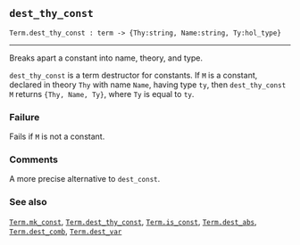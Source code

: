 ## `dest_thy_const`

``` hol4
Term.dest_thy_const : term -> {Thy:string, Name:string, Ty:hol_type}
```

------------------------------------------------------------------------

Breaks apart a constant into name, theory, and type.

`dest_thy_const` is a term destructor for constants. If `M` is a
constant, declared in theory `Thy` with name `Name`, having type `ty`,
then `dest_thy_const M` returns `{Thy, Name, Ty}`, where `Ty` is equal
to `ty`.

### Failure

Fails if `M` is not a constant.

### Comments

A more precise alternative to `dest_const`.

### See also

[`Term.mk_const`](#Term.mk_const),
[`Term.dest_thy_const`](#Term.dest_thy_const),
[`Term.is_const`](#Term.is_const), [`Term.dest_abs`](#Term.dest_abs),
[`Term.dest_comb`](#Term.dest_comb), [`Term.dest_var`](#Term.dest_var)
